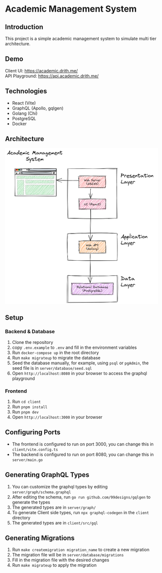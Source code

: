 # Academic Management System

## Introduction

This project is a simple academic management system to simulate multi tier architecture.

## Demo

Client UI: https://academic.drith.me/  
API Playground: https://api.academic.drith.me/

## Technologies

- React (Vite)
- GraphQL (Apollo, gqlgen)
- Golang (Chi)
- PostgreSQL
- Docker

## Architecture

![Architecture](architecture.png)

## Setup

### Backend & Database

1. Clone the repository
2. copy `.env.example` to `.env` and fill in the environment variables
3. Run `docker-compose up` in the root directory
4. Run `make migrateup` to migrate the database
5. Seed the database manually, for example, using `psql` or `pgAdmin`, the seed file is in `server/database/seed.sql`
6. Open `http://localhost:8080` in your browser to access the graphql playground

### Frontend

1. Run `cd client`
2. Run `pnpm install`
3. Run `pnpm dev`
4. Open `http://localhost:3000` in your browser

## Configuring Ports

- The frontend is configured to run on port 3000, you can change this in `client/vite.config.ts`
- The backend is configured to run on port 8080, you can change this in `server/main.go`

## Generating GraphQL Types

1. You can customize the graphql types by editing `server/graph/schema.graphql`
2. After editing the schema, run `go run github.com/99designs/gqlgen` to generate the types
3. The generated types are in `server/graph/`
4. To generate Client side types, run `npx graphql-codegen` in the `client` directory
5. The generated types are in `client/src/gql`

## Generating Migrations

1. Run `make createmigration migration_name` to create a new migration
2. The migration file will be in `server/database/migrations`
3. Fill in the migration file with the desired changes
4. Run `make migrateup` to apply the migration

